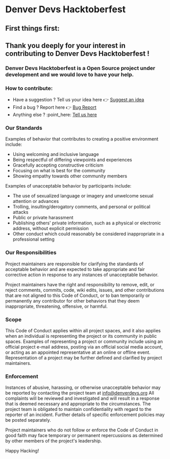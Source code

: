 # Denver Devs Hacktoberfest

## First things first: 
## Thank you deeply for your interest in contributing to Denver Devs Hacktoberfest !

### Denver Devs Hacktoberfest is a Open Source project under development and we would love to have your help. 

### How to contribute: 
* Have a suggestion ? Tell us your idea here :point_right: [Suggest an idea](https://github.com/Denver-Devs/hacktoberfest/issues/new?assignees=&labels=&template=feature_request.md&title=)
* Find a bug ? Report here :point_right: [Bug Report](https://github.com/Denver-Devs/hacktoberfest/issues/new?assignees=&labels=&template=bug_report.md&title=)
* Anything else ? :point_here: [Tell us here](https://github.com/Denver-Devs/hacktoberfest/issues/new)

### Our Standards

Examples of behavior that contributes to creating a positive environment
include:

* Using welcoming and inclusive language
* Being respectful of differing viewpoints and experiences
* Gracefully accepting constructive criticism
* Focusing on what is best for the community
* Showing empathy towards other community members

Examples of unacceptable behavior by participants include:

* The use of sexualized language or imagery and unwelcome sexual attention or
  advances
* Trolling, insulting/derogatory comments, and personal or political attacks
* Public or private harassment
* Publishing others' private information, such as a physical or electronic
  address, without explicit permission
* Other conduct which could reasonably be considered inappropriate in a
  professional setting

### Our Responsibilities

Project maintainers are responsible for clarifying the standards of acceptable
behavior and are expected to take appropriate and fair corrective action in
response to any instances of unacceptable behavior.

Project maintainers have the right and responsibility to remove, edit, or
reject comments, commits, code, wiki edits, issues, and other contributions
that are not aligned to this Code of Conduct, or to ban temporarily or
permanently any contributor for other behaviors that they deem inappropriate,
threatening, offensive, or harmful.

### Scope

This Code of Conduct applies within all project spaces, and it also applies when
an individual is representing the project or its community in public spaces.
Examples of representing a project or community include using an official
project e-mail address, posting via an official social media account, or acting
as an appointed representative at an online or offline event. Representation of
a project may be further defined and clarified by project maintainers.

### Enforcement

Instances of abusive, harassing, or otherwise unacceptable behavior may be
reported by contacting the project team at info@denverdevs.org All
complaints will be reviewed and investigated and will result in a response that
is deemed necessary and appropriate to the circumstances. The project team is
obligated to maintain confidentiality with regard to the reporter of an incident.
Further details of specific enforcement policies may be posted separately.

Project maintainers who do not follow or enforce the Code of Conduct in good
faith may face temporary or permanent repercussions as determined by other
members of the project's leadership.

Happy Hacking!